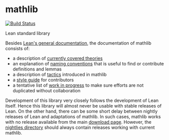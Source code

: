 # mathlib

[![Build Status](https://travis-ci.org/leanprover/mathlib.svg?branch=master)](https://travis-ci.org/leanprover/mathlib)

Lean standard library

Besides [Lean's general documentation](https://leanprover.github.io/documentation/), the documentation of mathlib consists of:
* a description of [currently covered theories](docs/theories.md)
* an explanation of [naming conventions](docs/naming.md) that is useful
  to find or contribute definitions and lemmas
* a description of [tactics](docs/tactics.md) introduced in mathlib
* a [style guide](docs/style.md) for contributors
* a tentative list of [work in progress](docs/wip.md) to make sure
  efforts are not duplicated without collaboration

Development of this library very closely follows the development of Lean
itself. Hence this library will almost never be usable with stable
releases of Lean. On the other hand, there can be some short delay
between nightly releases of Lean and adaptations of mathlib. In such
cases, mathlib works with no release available from the main
[download page](https://leanprover.github.io/download/). However, the
[nightlies directory](nightlies/) should always contain releases working
with current mathlib.
